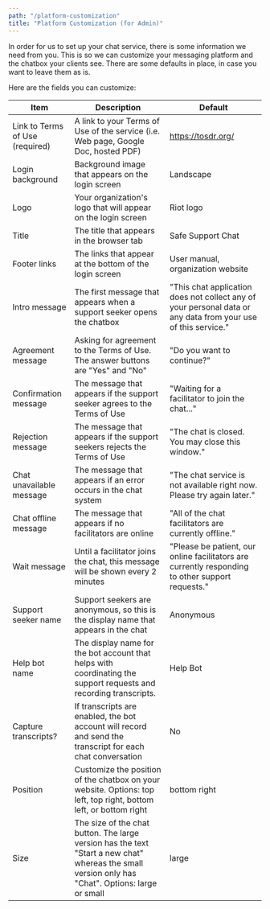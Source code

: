 ```yaml
---
path: "/platform-customization"
title: "Platform Customization (for Admin)"
---
```


In order for us to set up your chat service, there is some information we need from you. This is so we can customize your messaging platform and the chatbox your clients see. There are some defaults in place, in case you want to leave them as is.

Here are the fields you can customize:

Item | Description | Default
--- | --- | ---
Link to Terms of Use (required) | A link to your Terms of Use of the service (i.e. Web page, Google Doc, hosted PDF) | https://tosdr.org/
Login background | Background image that appears on the login screen | Landscape
Logo | Your organization's logo that will appear on the login screen | Riot logo
Title | The title that appears in the browser tab | Safe Support Chat
Footer links | The links that appear at the bottom of the login screen | User manual, organization website
Intro message | The first message that appears when a support seeker opens the chatbox | "This chat application does not collect any of your personal data or any data from your use of this service."
Agreement message | Asking for agreement to the Terms of Use. The answer buttons are "Yes" and "No" | "Do you want to continue?"
Confirmation message | The message that appears if the support seeker agrees to the Terms of Use | "Waiting for a facilitator to join the chat..."
Rejection message | The message that appears if the support seekers rejects the Terms of Use | "The chat is closed. You may close this window."
Chat unavailable message | The message that appears if an error occurs in the chat system | "The chat service is not available right now. Please try again later."
Chat offline message | The message that appears if no facilitators are online | "All of the chat facilitators are currently offline."
Wait message | Until a facilitator joins the chat, this message will be shown every 2 minutes | "Please be patient, our online facilitators are currently responding to other support requests."
Support seeker name | Support seekers are anonymous, so this is the display name that appears in the chat | Anonymous
Help bot name | The display name for the bot account that helps with coordinating the support requests and recording transcripts. | Help Bot
Capture transcripts? | If transcripts are enabled, the bot account will record and send the transcript for each chat conversation | No
Position | Customize the position of the chatbox on your website. Options: top left, top right, bottom left, or bottom right | bottom right
Size | The size of the chat button. The large version has the text "Start a new chat" whereas the small version only has "Chat". Options: large or small | large
